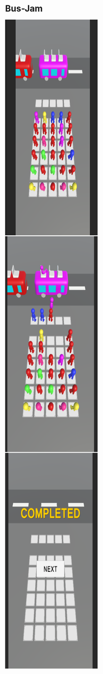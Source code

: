 # Bus-Jam

<img src="Photos/a1.png" width =300 height = 700>

<img src="Photos/a2.png" width =300 height = 700>

<img src="Photos/a3.png" width =300 height = 700>


